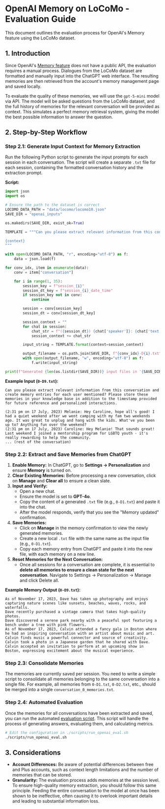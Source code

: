 # OpenAI Memory on LoCoMo - Evaluation Guide

This document outlines the evaluation process for OpenAI's Memory feature using the LoCoMo dataset.

## 1. Introduction

Since OpenAI's [Memory feature](https://openai.com/index/memory-and-new-controls-for-chatgpt/) does not have a public API, the evaluation requires a manual process. Dialogues from the LoCoMo dataset are formatted and manually input into the ChatGPT web interface. The resulting memories are then retrieved from the account's memory management page and saved locally.

To evaluate the quality of these memories, we will use the `gpt-5-mini` model via API. The model will be asked questions from the LoCoMo dataset, and the full history of memories for the relevant conversation will be provided as context. This simulates a perfect memory retrieval system, giving the model the best possible information to answer the question.

## 2. Step-by-Step Workflow

### Step 2.1: Generate Input Context for Memory Extraction

Run the following Python script to generate the input prompts for each session in each conversation. The script will create a separate `.txt` file for each session, containing the formatted conversation history and the extraction prompt.

**Script:**
```python
import json
import os

# Ensure the path to the dataset is correct
LOCOMO_DATA_PATH = "data/locomo/locomo10.json"
SAVE_DIR = "openai_inputs"

os.makedirs(SAVE_DIR, exist_ok=True)

TEMPLATE = """Can you please extract relevant information from this conversation and create memory entries for each user mentioned? Please store these memories in your knowledge base in addition to the timestamp provided for future reference and personalized interactions.

{context}
"""

with open(LOCOMO_DATA_PATH, "r", encoding="utf-8") as f:
    data = json.load(f)

for conv_idx, item in enumerate(data):
    conv = item["conversation"]

    for i in range(1, 35):
        session_key = f"session_{i}"
        session_dt_key = f"session_{i}_date_time"
        if session_key not in conv:
            continue

        session = conv[session_key]
        session_dt = conv[session_dt_key]

        session_context = ""
        for chat in session:
            chat_str = f"({session_dt}) {chat['speaker']}: {chat['text']}\n"
            session_context += chat_str

        input_string = TEMPLATE.format(context=session_context)

        output_filename = os.path.join(SAVE_DIR, f"{conv_idx}-D{i}.txt")
        with open(output_filename, "w", encoding="utf-8") as f:
            f.write(input_string)

print(f"Generated {len(os.listdir(SAVE_DIR))} input files in '{SAVE_DIR}' directory.")
```

**Example Input (`0-D9.txt`):**
```plaintext
Can you please extract relevant information from this conversation and create memory entries for each user mentioned? Please store these memories in your knowledge base in addition to the timestamp provided for future reference and personalized interactions.

(2:31 pm on 17 July, 2023) Melanie: Hey Caroline, hope all's good! I had a quiet weekend after we went camping with my fam two weekends ago. It was great to unplug and hang with the kids. What've you been up to? Anything fun over the weekend?
(2:31 pm on 17 July, 2023) Caroline: Hey Melanie! That sounds great! Last weekend I joined a mentorship program for LGBTQ youth - it's really rewarding to help the community.
... (rest of the conversation)
```

### Step 2.2: Extract and Save Memories from ChatGPT

1.  **Enable Memory:** In ChatGPT, go to **Settings -> Personalization** and ensure **Memory** is turned on.
2.  **Clear Existing Memories:** Before processing a new conversation, click on **Manage** and **Clear all** to ensure a clean slate.
3.  **Input and Verify:**
    * Open a new chat.
    * Ensure the model is set to **GPT-4o**.
    * Copy the content of a generated `.txt` file (e.g., `0-D1.txt`) and paste it into the chat.
    * After the model responds, verify that you see the "Memory updated" confirmation.
4.  **Save Memories:**
    * Click on **Manage** in the memory confirmation to view the newly generated memories.
    * Create a new local `.txt` file with the same name as the input file (e.g., `0-D1.txt`).
    * Copy each memory entry from ChatGPT and paste it into the new file, with each memory on a new line.
5.  **Reset Memories for the Next Conversation:**
    * Once all sessions for a conversation are complete, it is essential to **delete all memories to ensure a clean state for the next conversation**. Navigate to Settings -> Personalization -> Manage and click Delete all.

**Example Memory Output (`0-D9.txt`):**
```plaintext
As of November 17, 2023, Dave has taken up photography and enjoys capturing nature scenes like sunsets, beaches, waves, rocks, and waterfalls.
Dave recently purchased a vintage camera that takes high-quality photos.
Dave discovered a serene park nearby with a peaceful spot featuring a bench under a tree with pink flowers.
As of November 17, 2023, Calvin attended a fancy gala in Boston where he had an inspiring conversation with an artist about music and art.
Calvin finds music a powerful connector and source of creativity.
Calvin took a photo in a Japanese garden that he shared with Dave.
Calvin accepted an invitation to perform at an upcoming show in Boston, expressing excitement about the musical experience.
```

### Step 2.3: Consolidate Memories

The memories are currently saved per session. You need to write a simple script to consolidate all memories belonging to the same conversation into a single file. For example, all memories from `0-D1.txt`, `0-D2.txt`, etc., should be merged into a single `conversation_0_memories.txt`.


### Step 2.4: Automated Evaluation

Once the memories for all conversations have been extracted and saved, you can run the automated [evaluation script](../run_openai_eval.sh). This script will handle the process of generating answers, evaluating them, and calculating metrics.

```bash
# Edit the configuration in ./scripts/run_openai_eval.sh
./scripts/run_openai_eval.sh
```

## 3. Considerations

-   **Account Differences:** Be aware of potential differences between free and Plus accounts, such as context length limitations and the number of memories that can be stored.
-   **Granularity:** The evaluation process adds memories at the session level. To ensure high-quality memory extraction, you should follow this same principle. Feeding the entire conversation to the model at once has been shown to be ineffective, often causing it to overlook important details and leading to substantial information loss.
